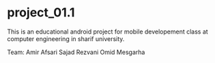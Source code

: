 # project_01.1

This is an educational android project for mobile developement class at computer engineering in sharif university.

Team:
Amir Afsari 
Sajad Rezvani
Omid Mesgarha
